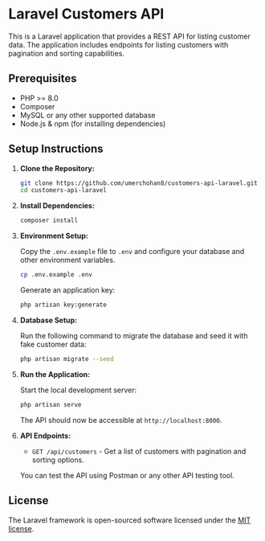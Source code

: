 
# Laravel Customers API

This is a Laravel application that provides a REST API for listing customer data. The application includes endpoints for listing customers with pagination and sorting capabilities.

## Prerequisites

- PHP >= 8.0
- Composer
- MySQL or any other supported database
- Node.js & npm (for installing dependencies)

## Setup Instructions

1. **Clone the Repository:**

   ```bash
   git clone https://github.com/umerchohan8/customers-api-laravel.git
   cd customers-api-laravel
   ```

2. **Install Dependencies:**

   ```bash
   composer install
   ```

3. **Environment Setup:**

   Copy the `.env.example` file to `.env` and configure your database and other environment variables.

   ```bash
   cp .env.example .env
   ```

   Generate an application key:

   ```bash
   php artisan key:generate
   ```

4. **Database Setup:**

   Run the following command to migrate the database and seed it with fake customer data:

   ```bash
   php artisan migrate --seed
   ```

5. **Run the Application:**

   Start the local development server:

   ```bash
   php artisan serve
   ```

   The API should now be accessible at `http://localhost:8000`.

6. **API Endpoints:**

   - `GET /api/customers` - Get a list of customers with pagination and sorting options.

   You can test the API using Postman or any other API testing tool.

## License

The Laravel framework is open-sourced software licensed under the [MIT license](https://opensource.org/licenses/MIT).
